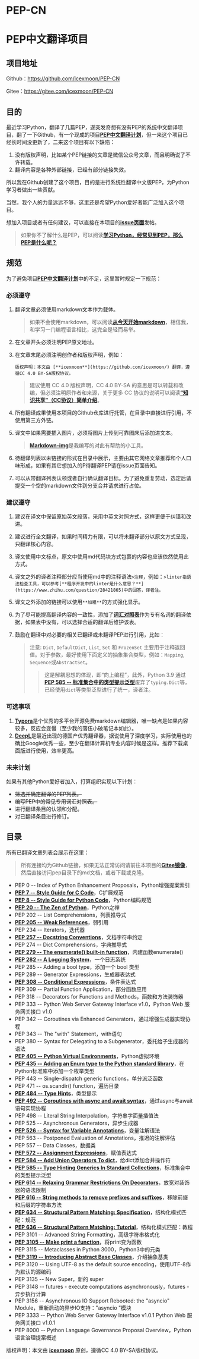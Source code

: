 # PEP-CN

# PEP中文翻译项目

## 项目地址

Github：<https://github.com/icexmoon/PEP-CN>

Gitee：https://gitee.com/icexmoon/PEP-CN

## 目的

最近学习Python，翻译了几篇PEP，遂突发奇想有没有PEP的系统中文翻译项目，翻了一下Github，有一个现成的项目[**PEP中文翻译计划**](https://github.com/chinesehuazhou/peps-cn)，但一来这个项目已经长时间没更新了，二来这个项目有以下缺陷：

1. 没有版权声明，比如某个PEP链接的文章是微信公众号文章，而且明确说了不许转载。
2. 翻译内容是各种外部链接，已经有部分链接失效。

所以我在Github创建了这个项目，目的是进行系统性翻译中文版PEP，为Python学习者做出一些贡献。

当然，我个人的力量远远不够，这里还是希望Python爱好者能广泛加入这个项目。

想加入项目或者有任何建议，可以直接在本项目的[**issue页面**](https://github.com/chinesehuazhou/peps-cn/issues)发帖。

> 如果你不了解什么是PEP，可以阅读[**学习Python，经常见到PEP，那么PEP是什么呢？**](https://blog.icexmoon.xyz/archives/164.html)

## 规范

为了避免项目[**PEP中文翻译计划**](https://github.com/chinesehuazhou/peps-cn)中的不足，这里暂时规定一下规范：

### 必须遵守

1. 翻译文章必须使用markdown文本作为载体。

   > 如果不会使用markdown，可以阅读[**从今天开始markdown**](https://www.cnblogs.com/Moon-Face/p/14449146.html)，相信我，和学习一门编程语言相比，这完全是轻而易举。

2. 在文章开头必须注明PEP原文地址。

3. 在文章末尾必须注明创作者和版权声明，例如：

   ```
   版权声明：本文由 [**icexmoon**](https://github.com/icexmoon/) 翻译，遵循CC 4.0 BY-SA版权协议。
   ```

   > 建议使用 CC 4.0 版权声明，CC 4.0 BY-SA 的意思是可以转载和改编，但必须注明原作者和来源，关于更多 CC 协议的说明可以阅读[**“知识共享”（CC协议）简单介绍**](https://zhuanlan.zhihu.com/p/20641764)。

 4. 所有翻译成果使用本项目的Github仓库进行托管，在目录中直接进行引用，不使用第三方外链。

 5. 译文中如果需要插入图片，必须将图片上传到可靠图床后添加进文本。

	> [**Markdown-img**](https://github.com/icexmoon/markdown-img)是我编写的对此有帮助的小工具。

6. 待翻译列表以未链接的形式在目录中展示，主要由其它网络文章推荐和个人口味形成，如果有其它想加入的P待翻译PEP请在issue页面告知。

7. 可以从带翻译列表认领或者自行确认翻译目标。为了避免重复劳动，选定后请提交一个空的markdown文件到分支合并请求进行占位。

### 建议遵守

1. 建议在译文中保留原始英文段落，采用中英文对照方式，这样更便于纠错和改进。

2. 建议进行全文翻译，如果时间精力有限，可以将未翻译部分以原文方式呈现，只翻译核心内容。

3. 译文使用中文标点，原文中使用md代码块方式包裹的内容也应该依然使用此方式。

4. 译文之外的译者注释部分应当使用md中的注释语法`>注释`，例如：`>linter指语法检查工具，可以参考[**程序开发中的linter是什么意思？**](https://www.zhihu.com/question/28421865)中的回答，译者注。`

5. 译文之外添加的链接可以使用`**加粗**`的方式强化显示。

6. 为了尽可能提高翻译内容的一致性，添加了[**词汇对照表**](https://github.com/icexmoon/PEP-CN/blob/main/%E8%AF%8D%E6%B1%87%E5%AF%B9%E7%85%A7%E8%A1%A8.md)作为专有名词的翻译依据，如果表中没有，可以选择合适的翻译后维护该表。

7. 鼓励在翻译中对必要的相关已翻译或未翻译PEP进行引用，比如：

   > 注意: `Dict`, `DefaultDict`, `List`, `Set` 和 `FrozenSet` 主要用于注释返回值。对于参数，最好使用下面定义的抽象集合类型，例如：`Mapping`, `Sequence`或`AbstractSet`。
   >
   > > 这是解耦思想的体现，即“向上编程”，此外，Python 3.9 通过[**PEP 585 -- 标准集合中的类型提示泛型**](https://github.com/icexmoon/PEP-CN/blob/main/peps/PEP%20585%20--%20Type%20Hinting%20Generics%20In%20Standard%20Collections.md)废弃了`typing.Dict`等，已经使用`dict`等类型泛型进行了统一，译者注。

### 可选事项

1. [**Typora**](https://typora.io/)是个优秀的多平台开源免费markdown编辑器，唯一缺点是如果内容较多，反应会变慢（至少我的落伍小破笔记本如此）。
2. [**DeepL**](https://www.deepl.com/translator)是最近出现的德国产优秀翻译器，据说使用了深度学习，实际使用也的确比Google优秀一些，至少在翻译计算机专业内容时候是这样。推荐下载桌面版进行使用，效率更高。

### 未来计划

如果有其他Python爱好者加入，打算组织实现以下计划：

- <del>筛选并确定翻译的PEP列表。</del>
- <del>编写PEP中的常见专用词汇对照表。</del>
- 进行翻译条目的认领和分配。
- 对已翻译条目进行修订。

## 目录

所有已翻译文章列表会展示在这里：

> 所有连接均为Github链接，如果无法正常访问请前往本项目的[**Gitee镜像**](https://gitee.com/icexmoon/PEP-CN)，然后直接访问pep目录下的md文档，或者下载或克隆。

- PEP 0 -- Index of Python Enhancement Proposals，Python增强提案索引
- [**PEP 7 -- Style Guide for C Code**](https://github.com/icexmoon/PEP-CN/blob/main/peps/PEP%207%20--%20Style%20Guide%20for%20C%20Code.md)，C扩展规范
- [**PEP 8 -- Style Guide for Python Code**](https://github.com/icexmoon/PEP-CN/blob/main/peps/PEP%208%20--%20Style%20Guide%20for%20Python%20Code.md)，Python编码规范
- [**PEP 20 -- The Zen of Python**](https://github.com/icexmoon/PEP-CN/blob/main/peps/PEP%2020%20--%20The%20Zen%20of%20Python.md)，Python之禅
- PEP 202 -- List Comprehensions，列表推导式
- [**PEP 205 -- Weak References**](https://github.com/icexmoon/PEP-CN/blob/main/peps/PEP%20205%20--%20Weak%20References.md)，弱引用
- PEP 234 -- Iterators，迭代器
- [**PEP 257 -- Docstring Conventions**](https://github.com/icexmoon/PEP-CN/blob/main/peps/PEP%20257%20--%20Docstring%20Conventions.md)，文档字符串约定
- PEP 274 -- Dict Comprehensions，字典推导式
- [**PEP 279 -- The enumerate() built-in function**](https://github.com/icexmoon/PEP-CN/blob/main/peps/PEP%20279%20--%20The%20enumerate()%20built-in%20function.md)，内建函数enumerate()
- [**PEP 282 -- A Logging System**](https://github.com/icexmoon/PEP-CN/blob/main/peps/PEP%20282%20--%20A%20Logging%20System.md)，一个日志系统
- PEP 285 -- Adding a bool type，添加一个 bool 类型
- PEP 289 -- Generator Expressions，生成器表达式
- [**PEP 308 -- Conditional Expressions**](https://github.com/icexmoon/PEP-CN/blob/main/peps/PEP%20308%20--%20Conditional%20Expressions.md)，条件表达式
- PEP 309 -- Partial Function Application，部分函数应用
- PEP 318 -- Decorators for Functions and Methods，函数和方法装饰器
- PEP 333 -- Python Web Server Gateway Interface v1.0，Python Web 服务网关接口 v1.0
- PEP 342 -- Coroutines via Enhanced Generators，通过增强生成器实现协程
- PEP 343 -- The "with" Statement，with语句
- PEP 380 -- Syntax for Delegating to a Subgenerator，委托给子生成器的语法
- [**PEP 405 -- Python Virtual Environments**](https://github.com/icexmoon/PEP-CN/blob/main/peps/PEP%20405%20--%20Python%20Virtual%20Environments.md)，Python虚拟环境
- [**PEP 435 -- Adding an Enum type to the Python standard library**](https://github.com/icexmoon/PEP-CN/blob/main/peps/PEP%20435%20--%20Adding%20an%20Enum%20type%20to%20the%20Python%20standard%20library.md)，在Python标准库中添加一个枚举类型
- PEP 443 -- Single-dispatch generic functions，单分派泛函数
- PEP 471 -- os.scandir() function，遍历目录
- [**PEP 484 -- Type Hints**](https://github.com/icexmoon/PEP-CN/blob/main/peps/PEP%20484%20--%20Type%20Hints.md)，类型提示
- [**PEP 492 -- Coroutines with async and await syntax**](https://github.com/icexmoon/PEP-CN/blob/main/peps/PEP%20492%20--%20Coroutines%20with%20async%20and%20await%20syntax.md)，通过async与await语句实现协程
- PEP 498 -- Literal String Interpolation，字符串字面量插值法
- PEP 525 -- Asynchronous Generators，异步生成器
- [**PEP 526 -- Syntax for Variable Annotations**](https://github.com/icexmoon/PEP-CN/blob/main/peps/PEP%20526%20--%20Syntax%20for%20Variable%20Annotations.md)，变量注解语法
- PEP 563 -- Postponed Evaluation of Annotations，推迟的注解评估
- PEP 557 -- Data Classes，数据类
- [**PEP 572 -- Assignment Expressions**](https://github.com/icexmoon/PEP-CN/blob/main/peps/PEP%20572%20--%20Assignment%20Expressions.md)，赋值表达式
- [**PEP 584 -- Add Union Operators To dict**](https://github.com/icexmoon/PEP-CN/blob/main/peps/PEP%20584%20--%20Add%20Union%20Operators%20To%20dict.md)，给dict添加合并操作符
- [**PEP 585 -- Type Hinting Generics In Standard Collections**](https://github.com/icexmoon/PEP-CN/blob/main/peps/PEP%20585%20--%20Type%20Hinting%20Generics%20In%20Standard%20Collections.md)，标准集合中的类型提示泛型
- [**PEP 614 -- Relaxing Grammar Restrictions On Decorators**](https://github.com/icexmoon/PEP-CN/blob/main/peps/PEP%20614%20--%20Relaxing%20Grammar%20Restrictions%20On%20Decorators.md)，放宽对装饰器的语法限制
- [**PEP 616 -- String methods to remove prefixes and suffixes**](https://github.com/icexmoon/PEP-CN/blob/main/peps/PEP%20616%20--%20String%20methods%20to%20remove%20prefixes%20and%20suffixes.md)，移除前缀和后缀的字符串方法
- [**PEP 634 -- Structural Pattern Matching: Specification**](https://github.com/icexmoon/PEP-CN/blob/main/peps/PEP%20634%20--%20Structural%20Pattern%20Matching%20Specification.md)，结构化模式匹配：规范
- [**PEP 636 -- Structural Pattern Matching: Tutorial**](https://github.com/icexmoon/PEP-CN/blob/main/peps/PEP%20636%20--%20Structural%20Pattern%20Matching%20Tutorial.md)，结构化模式匹配：教程
- PEP 3101 -- Advanced String Formatting，高级字符串格式化
- [**PEP 3105 -- Make print a function**](https://github.com/icexmoon/PEP-CN/blob/main/peps/PEP%203105%20--%20Make%20print%20a%20function.md)，将print变为函数
- PEP 3115 -- Metaclasses in Python 3000，Python3中的元类
- [**PEP 3119 -- Introducing Abstract Base Classes**](https://github.com/icexmoon/PEP-CN/blob/main/peps/PEP%203119%20--%20Introducing%20Abstract%20Base%20Classes.md)，介绍抽象基类
- PEP 3120 -- Using UTF-8 as the default source encoding，使用UTF-8作为默认的源编码
- PEP 3135 -- New Super，新的 super
- PEP 3148 -- futures - execute computations asynchronously，futures - 异步执行计算
- PEP 3156 -- Asynchronous IO Support Rebooted: the "asyncio" Module，重新启动的异步IO支持："asyncio "模块
- PEP 3333 -- Python Web Server Gateway Interface v1.0.1 Python Web 服务网关接口 v1.0.1
- PEP 8000 -- Python Language Governance Proposal Overview，Python 语言治理提案概述

版权声明：本文由 [**icexmoon**](https://github.com/icexmoon/) 原创，遵循CC 4.0 BY-SA版权协议。

